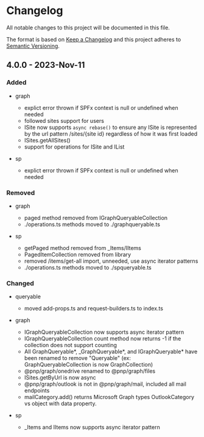 # Changelog

All notable changes to this project will be documented in this file.

The format is based on [Keep a Changelog](http://keepachangelog.com/en/1.0.0/)
and this project adheres to [Semantic Versioning](http://semver.org/spec/v2.0.0.html).

## 4.0.0 - 2023-Nov-11
### Added

- graph
  - explict error thrown if SPFx context is null or undefined when needed
  - followed sites support for users
  - ISite now supports `async rebase()` to ensure any ISite is represented by the url pattern /sites/{site id} regardless of how it was first loaded
  - ISites.getAllSites()
  - support for operations for ISite and IList

- sp
  - explict error thrown if SPFx context is null or undefined when needed

### Removed

- graph
  - paged method removed from IGraphQueryableCollection
  - ./operations.ts methods moved to ./graphqueryable.ts

- sp
  - getPaged method removed from _Items/IItems
  - PagedItemCollection removed from library
  - removed /items/get-all import, unneeded, use async iterator patterns
  - ./operations.ts methods moved to ./spqueryable.ts

### Changed

- queryable
  - moved add-props.ts and request-builders.ts to index.ts

- graph
  - IGraphQueryableCollection now supports async iterator pattern
  - IGraphQueryableCollection count method now returns -1 if the collection does not support counting
  - All GraphQueryable*, _GraphQueryable*, and IGraphQueryable* have been renamed to remove "Queryable" (ex: GraphQueryableCollection is now GraphCollection)
  - @pnp/graph/onedrive renamed to @pnp/graph/files
  - ISites.getByUrl is now async
  - @pnp/graph/outlook is not in @pnp/graph/mail, included all mail endpoints
  - mailCategory.add() returns Microsoft Graph types OutlookCategory vs object with data property.

- sp
  - _Items and IItems now supports async iterator pattern

